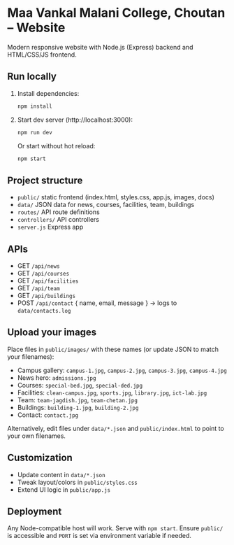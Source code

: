 # Maa Vankal Malani College, Choutan – Website

Modern responsive website with Node.js (Express) backend and HTML/CSS/JS frontend.

## Run locally

1. Install dependencies:
   ```bash
   npm install
   ```
2. Start dev server (http://localhost:3000):
   ```bash
   npm run dev
   ```
   Or start without hot reload:
   ```bash
   npm start
   ```

## Project structure

- `public/` static frontend (index.html, styles.css, app.js, images, docs)
- `data/` JSON data for news, courses, facilities, team, buildings
- `routes/` API route definitions
- `controllers/` API controllers
- `server.js` Express app

## APIs

- GET `/api/news`
- GET `/api/courses`
- GET `/api/facilities`
- GET `/api/team`
- GET `/api/buildings`
- POST `/api/contact` { name, email, message } → logs to `data/contacts.log`

## Upload your images

Place files in `public/images/` with these names (or update JSON to match your filenames):

- Campus gallery: `campus-1.jpg`, `campus-2.jpg`, `campus-3.jpg`, `campus-4.jpg`
- News hero: `admissions.jpg`
- Courses: `special-bed.jpg`, `special-ded.jpg`
- Facilities: `clean-campus.jpg`, `sports.jpg`, `library.jpg`, `ict-lab.jpg`
- Team: `team-jagdish.jpg`, `team-chetan.jpg`
- Buildings: `building-1.jpg`, `building-2.jpg`
- Contact: `contact.jpg`

Alternatively, edit files under `data/*.json` and `public/index.html` to point to your own filenames.

## Customization

- Update content in `data/*.json`
- Tweak layout/colors in `public/styles.css`
- Extend UI logic in `public/app.js`

## Deployment

Any Node-compatible host will work. Serve with `npm start`. Ensure `public/` is accessible and `PORT` is set via environment variable if needed.


